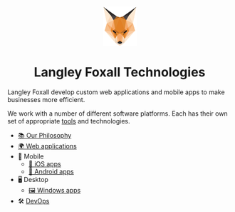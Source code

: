 <div align="center">
    <img src="assets/images/langley-foxall-logo.png" alt="Langley Foxall logo"> 
    <h1 align="center">Langley Foxall Technologies</h1>
</div>

Langley Foxall develop custom web applications and mobile apps to make businesses more efficient.

We work with a number of different software platforms. Each has their own set of appropriate [tools](tools.md) and technologies.
 
* [📚 Our Philosophy](general/our-software.md) 
* [🌍 Web applications](platforms/web/web.md)
* 📱 Mobile
  * [🍎 iOS apps](platforms/mobile/ios.md)
  * [🤖 Android apps](platforms/mobile/android.md)
* 🖥 Desktop
  * [🖼 Windows apps](platforms/desktop/windows.md)
* 🛠 [DevOps](platforms/devops/devops.md)
